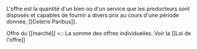 L'offre est la quantité d'un bien ou d'un service que les producteurs sont disposés et capables de fournir a divers prix au cours d'une période donnée, [[Ceteris Paribus]].


Offre du [[marché]] =:: La somme des offres individuelles. Voir la [[Loi de l'offre]]